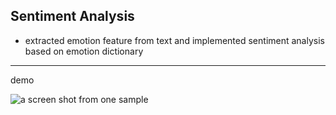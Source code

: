 ## Sentiment Analysis

* extracted emotion feature from text and implemented sentiment analysis based on emotion dictionary

---
demo

![a screen shot from one sample](https://github.com/ZhangShiqiu1993/search_engine/blob/master/demo/sentiment_analysis.png?raw=true)
